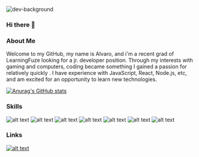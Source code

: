 ![dev-background](https://user-images.githubusercontent.com/103209321/196281007-c09c0f7b-7a01-457b-95c4-69b212191b10.png)

### Hi there 👋

### About Me
Welcome to my GitHub, my name is Alvaro, and i'm a recent grad of LearningFuze looking for a jr. developer position. Through my interests with gaming and computers, coding became something I gained a passion for relatively quickly . I have experience with JavaScript, React, Node.js, etc, and am excited for an opportunity to learn new technologies.

[![Anurag's GitHub stats](https://github-readme-stats.vercel.app/api?username=alvarodiazjr&hide=stars&theme=dracula)](https://github.com/anuraghazra/github-readme-stats)

### Skills
![alt text](https://img.shields.io/badge/HTML5-E34F26?style=for-the-badge&logo=html5&logoColor=white)
![alt text](https://img.shields.io/badge/CSS3-1572B6?style=for-the-badge&logo=css3&logoColor=white)
![alt text](https://img.shields.io/badge/JavaScript-323330?style=for-the-badge&logo=javascript&logoColor=F7DF1E)
![alt text](https://img.shields.io/badge/React-20232A?style=for-the-badge&logo=react&logoColor=61DAFB)
![alt text](https://img.shields.io/badge/Node.js-339933?style=for-the-badge&logo=nodedotjs&logoColor=white)
![alt text](https://img.shields.io/badge/Express.js-000000?style=for-the-badge&logo=express&logoColor=white)
![alt text](https://img.shields.io/badge/PostgreSQL-316192?style=for-the-badge&logo=postgresql&logoColor=white)

### Links
[![alt text](https://img.shields.io/badge/LinkedIn-0077B5?style=for-the-badge&logo=linkedin&logoColor=white)](https://www.linkedin.com/in/alvaro-diaz-jr/)

<!--
**alvarodiazjr/alvarodiazjr** is a ✨ _special_ ✨ repository because its `README.md` (this file) appears on your GitHub profile.

Here are some ideas to get you started:
- 🔭 I’m currently working on ...
- 🌱 I’m currently learning ...
- 👯 I’m looking to collaborate on ...
- 🤔 I’m looking for help with ...
- 💬 Ask me about ...
- 📫 How to reach me: ...
- 😄 Pronouns: ...
- ⚡ Fun fact: ...
-->
